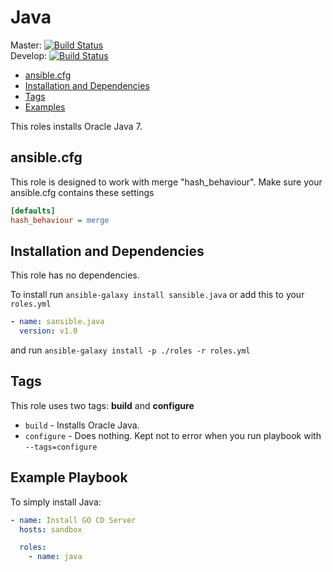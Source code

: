 # Java

Master: [![Build Status](https://travis-ci.org/sansible/java.svg?branch=master)](https://travis-ci.org/sansible/java)  
Develop: [![Build Status](https://travis-ci.org/sansible/java.svg?branch=develop)](https://travis-ci.org/sansible/java)

* [ansible.cfg](#ansible-cfg)
* [Installation and Dependencies](#installation-and-dependencies)
* [Tags](#tags)
* [Examples](#examples)

This roles installs Oracle Java 7.




## ansible.cfg

This role is designed to work with merge "hash_behaviour". Make sure your
ansible.cfg contains these settings

```INI
[defaults]
hash_behaviour = merge
```




## Installation and Dependencies

This role has no dependencies.

To install run `ansible-galaxy install sansible.java` or add this to your
`roles.yml`

```YAML
- name: sansible.java
  version: v1.0
```

and run `ansible-galaxy install -p ./roles -r roles.yml`




## Tags

This role uses two tags: **build** and **configure**

* `build` - Installs Oracle Java.
* `configure` - Does nothing. Kept not to error when you run playbook with
  `--tags=configure`




## Example Playbook

To simply install Java:

```YAML
- name: Install GO CD Server
  hosts: sandbox

  roles:
    - name: java
```

